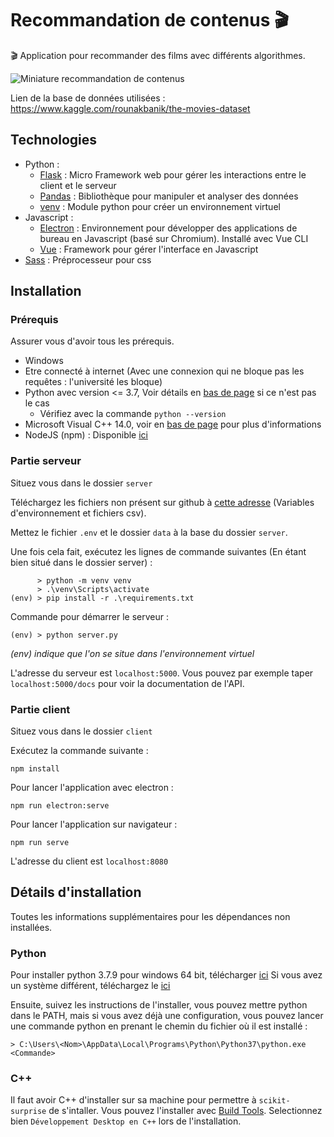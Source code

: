 # Recommandation de contenus 🎬
🎬 Application pour recommander des films avec différents algorithmes.

![Miniature recommandation de contenus](https://imgur.com/a/MiVACDt)

Lien de la base de données utilisées : https://www.kaggle.com/rounakbanik/the-movies-dataset

## Technologies
* Python :
	* [Flask](https://flask.palletsprojects.com/en/2.0.x/) : Micro Framework web pour gérer les interactions entre le client et le serveur
	* [Pandas](https://pandas.pydata.org) : Bibliothèque pour manipuler et analyser des données
	* [venv](https://docs.python.org/fr/3/library/venv.html) : Module python pour créer un environnement virtuel
* Javascript :
	* [Electron](https://www.electronjs.org) : Environnement pour développer des applications de bureau en Javascript (basé sur Chromium). Installé avec Vue CLI
	* [Vue](https://vuejs.org) : Framework pour gérer l'interface en Javascript
* [Sass](https://sass-lang.com) : Préprocesseur pour css


## Installation

### Prérequis

Assurer vous d'avoir tous les prérequis.
 - Windows
 - Etre connecté à internet (Avec une connexion qui ne bloque pas les requêtes : l'université les bloque)
 - Python avec version <= 3.7, Voir détails en [bas de page](#python) si ce n'est pas le cas
   - Vérifiez avec la commande ```python --version```
 - Microsoft Visual C++ 14.0, voir en [bas de page](#c) pour plus d'informations
 - NodeJS (npm) : Disponible [ici](https://nodejs.org)

### Partie serveur
Situez vous dans le dossier `server`

Téléchargez les fichiers non présent sur github à [cette adresse](https://1fichier.com/?8stcfjpgvbsurfe58swj) (Variables d'environnement et fichiers csv).

Mettez le fichier `.env` et le dossier `data` à la base du dossier `server`.

Une fois cela fait, exécutez les lignes de commande suivantes (En étant bien situé dans le dossier server) :
```
      > python -m venv venv
      > .\venv\Scripts\activate
(env) > pip install -r .\requirements.txt
```
Commande pour démarrer le serveur :
```
(env) > python server.py
```
*(env) indique que l'on se situe dans l'environnement virtuel*


L'adresse du serveur est `localhost:5000`.
Vous pouvez par exemple taper `localhost:5000/docs` pour voir la documentation de l'API.

### Partie client
Situez vous dans le dossier `client`

Exécutez la commande suivante : 
```
npm install
```

Pour lancer l'application avec electron :
```
npm run electron:serve
```
Pour lancer l'application sur navigateur :
```
npm run serve
```
L'adresse du client est `localhost:8080`

## Détails d'installation

Toutes les informations supplémentaires pour les dépendances non installées.
### Python
Pour installer python 3.7.9 pour windows 64 bit, télécharger [ici](https://www.python.org/ftp/python/3.7.9/python-3.7.9-amd64-webinstall.exe)
Si vous avez un système différent, téléchargez le [ici](https://www.python.org/downloads/windows/)

Ensuite, suivez les instructions de l'installer, vous pouvez mettre python dans le PATH, mais si vous avez déjà une configuration, vous pouvez lancer une commande python en prenant le chemin du fichier où il est installé : 
```properties
> C:\Users\<Nom>\AppData\Local\Programs\Python\Python37\python.exe <Commande>
```

### C++
Il faut avoir C++ d'installer sur sa machine pour permettre à `scikit-surprise` de s'intaller. Vous pouvez l'installer avec [Build Tools](https://visualstudio.microsoft.com/fr/visual-cpp-build-tools/). Selectionnez bien `Développement Desktop en C++` lors de l'installation.
